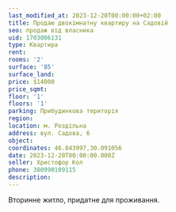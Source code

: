 ```yaml
---
last_modified_at: 2023-12-20T00:00:00+02:00
title: Продаю двокімнатну квартиру на Садовій
seo: продаж від власника
uid: 1703086131
type: Квартира
rent:
rooms: '2'
surface: '85'
surface_land:
price: $14000
price_sqmt:
floor: '1'
floors: '1'
parking: Прибудинкова територія
region:
location: м. Роздільна
address: вул. Садова, 6
object:
coordinates: 46.843997,30.091056
date: 2023-12-20T00:00:00.000Z
seller: Христофор Кол
phone: 380990109115
description:
---
```


Вторинне житло, придатне для проживання.
